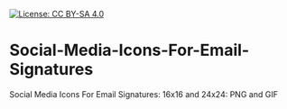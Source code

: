 [![License: CC BY-SA 4.0](https://img.shields.io/badge/License-CC%20BY--SA%204.0-lightgrey.svg)](https://creativecommons.org/licenses/by-sa/4.0/)
# Social-Media-Icons-For-Email-Signatures
Social Media Icons For Email Signatures: 16x16 and 24x24: PNG and GIF
